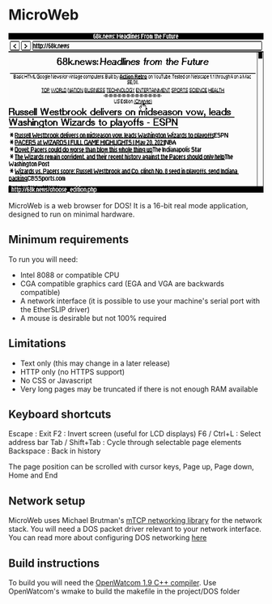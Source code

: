# MicroWeb
![Screenshot](screenshot.png)

MicroWeb is a web browser for DOS! It is a 16-bit real mode application, designed to run on minimal hardware.

## Minimum requirements
To run you will need:
* Intel 8088 or compatible CPU
* CGA compatible graphics card (EGA and VGA are backwards compatible)
* A network interface (it is possible to use your machine's serial port with the EtherSLIP driver)
* A mouse is desirable but not 100% required

## Limitations
* Text only (this may change in a later release)
* HTTP only (no HTTPS support)
* No CSS or Javascript
* Very long pages may be truncated if there is not enough RAM available

## Keyboard shortcuts
Escape : Exit
F2 : Invert screen (useful for LCD displays)
F6 / Ctrl+L : Select address bar
Tab / Shift+Tab : Cycle through selectable page elements
Backspace : Back in history

The page position can be scrolled with cursor keys, Page up, Page down, Home and End

## Network setup
MicroWeb uses Michael Brutman's [mTCP networking library](http://www.brutman.com/mTCP/) for the network stack. You will need a DOS packet driver relevant to your network interface. You can read more about configuring DOS networking [here](http://www.brutman.com/Dos_Networking/dos_networking.html)

## Build instructions
To build you will need the [OpenWatcom 1.9 C++ compiler](https://sourceforge.net/projects/openwatcom/files/open-watcom-1.9/). 
Use OpenWatcom's wmake to build the makefile in the project/DOS folder

